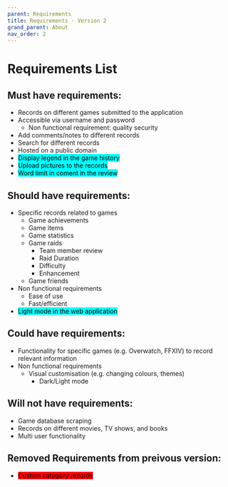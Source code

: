 ```yaml
---
parent: Requirements 
title: Requirements - Version 2
grand_parent: About
nav_order: 2
---
```

# Requirements List
## Must have requirements:
- Records on different games submitted to the application
- Accessible via username and password
    - Non functional requirement: quality security
- Add comments/notes to different records
- Search for different records
- Hosted on a public domain
- <mark style="background-color: Aqua"> Display legend in the game history </mark>
- <mark style="background-color: Aqua"> Upload pictures to the records</mark>
- <mark style="background-color: Aqua"> Word limit in coment in the review </mark>


## Should have requirements:
- Specific records related to games
    - Game achievements
    - Game items
    - Game statistics
    - Game raids
        - Team member review 
        - Raid Duration 
        - Difficulty 
        - Enhancement 
    - Game friends
- Non functional requirements
    - Ease of use
    - Fast/efficient
- <mark style="background-color: Aqua">Light mode in the web application </mark>

## Could have requirements:
- Functionality for specific games (e.g. Overwatch, FFXIV) to record relevant information
- Non functional requirements
    - Visual customisation (e.g. changing colours, themes)
        - Dark/Light mode

## Will not have requirements:
- Game database scraping
- Records on different movies, TV shows, and books
- Multi user functionality

## Removed Requirements from preivous version:
- <mark style="background-color: Red"> Custom category records </mark>
